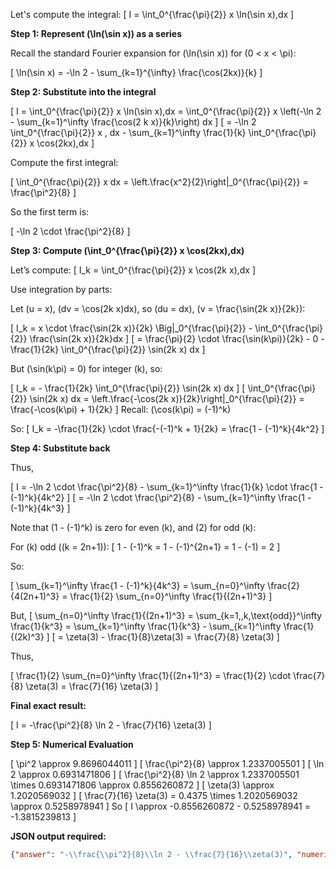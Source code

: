 Let's compute the integral:
\[
I = \int_0^{\frac{\pi}{2}} x \ln(\sin x)\,dx
\]

**Step 1: Represent \(\ln(\sin x)\) as a series**

Recall the standard Fourier expansion for \(\ln(\sin x)\) for \(0 < x < \pi\):

\[
\ln(\sin x) = -\ln 2 - \sum_{k=1}^{\infty} \frac{\cos(2kx)}{k}
\]

**Step 2: Substitute into the integral**

\[
I = \int_0^{\frac{\pi}{2}} x \ln(\sin x)\,dx = \int_0^{\frac{\pi}{2}} x \left(-\ln 2 - \sum_{k=1}^\infty \frac{\cos(2 k x)}{k}\right) dx
\]
\[
= -\ln 2 \int_0^{\frac{\pi}{2}} x \, dx - \sum_{k=1}^\infty \frac{1}{k} \int_0^{\frac{\pi}{2}} x \cos(2kx)\,dx
\]

Compute the first integral:

\[
\int_0^{\frac{\pi}{2}} x dx = \left.\frac{x^2}{2}\right|_0^{\frac{\pi}{2}} = \frac{\pi^2}{8}
\]

So the first term is:

\[
-\ln 2 \cdot \frac{\pi^2}{8}
\]

**Step 3: Compute \(\int_0^{\frac{\pi}{2}} x \cos(2kx)\,dx\)**

Let’s compute:
\[
I_k = \int_0^{\frac{\pi}{2}} x \cos(2k x)\,dx
\]

Use integration by parts:

Let \(u = x\), \(dv = \cos(2k x)dx\), so \(du = dx\), \(v = \frac{\sin(2k x)}{2k}\):

\[
I_k = x \cdot \frac{\sin(2k x)}{2k} \Big|_0^{\frac{\pi}{2}} - \int_0^{\frac{\pi}{2}} \frac{\sin(2k x)}{2k}dx
\]
\[
= \frac{\pi}{2} \cdot \frac{\sin(k\pi)}{2k} - 0 - \frac{1}{2k} \int_0^{\frac{\pi}{2}} \sin(2k x) dx
\]

But \(\sin(k\pi) = 0\) for integer \(k\), so:

\[
I_k = - \frac{1}{2k} \int_0^{\frac{\pi}{2}} \sin(2k x) dx
\]
\[
\int_0^{\frac{\pi}{2}} \sin(2k x) dx = \left.\frac{-\cos(2k x)}{2k}\right|_0^{\frac{\pi}{2}} = \frac{-\cos(k\pi) + 1}{2k}
\]
Recall: \(\cos(k\pi) = (-1)^k\)

So:
\[
I_k = -\frac{1}{2k} \cdot \frac{-(-1)^k + 1}{2k} = \frac{1 - (-1)^k}{4k^2}
\]

**Step 4: Substitute back**

Thus,

\[
I = -\ln 2 \cdot \frac{\pi^2}{8} - \sum_{k=1}^\infty \frac{1}{k} \cdot \frac{1 - (-1)^k}{4k^2}
\]
\[
= -\ln 2 \cdot \frac{\pi^2}{8} - \sum_{k=1}^\infty \frac{1 - (-1)^k}{4k^3}
\]

Note that \(1 - (-1)^k\) is zero for even \(k\), and \(2\) for odd \(k\):

For \(k\) odd (\(k = 2n+1\)):
\[
1 - (-1)^k = 1 - (-1)^{2n+1} = 1 - (-1) = 2
\]

So:

\[
\sum_{k=1}^\infty \frac{1 - (-1)^k}{4k^3} = \sum_{n=0}^\infty \frac{2}{4(2n+1)^3} = \frac{1}{2} \sum_{n=0}^\infty \frac{1}{(2n+1)^3}
\]

But,
\[
\sum_{n=0}^\infty \frac{1}{(2n+1)^3} = \sum_{k=1,\,k\,\text{odd}}^\infty \frac{1}{k^3} = \sum_{k=1}^\infty \frac{1}{k^3} - \sum_{k=1}^\infty \frac{1}{(2k)^3}
\]
\[
= \zeta(3) - \frac{1}{8}\zeta(3) = \frac{7}{8} \zeta(3)
\]

Thus,

\[
\frac{1}{2} \sum_{n=0}^\infty \frac{1}{(2n+1)^3} = \frac{1}{2} \cdot \frac{7}{8} \zeta(3) = \frac{7}{16} \zeta(3)
\]

**Final exact result:**

\[
I = -\frac{\pi^2}{8} \ln 2 - \frac{7}{16} \zeta(3)
\]

**Step 5: Numerical Evaluation**

\[
\pi^2 \approx 9.8696044011
\]
\[
\frac{\pi^2}{8} \approx 1.2337005501
\]
\[
\ln 2 \approx 0.6931471806
\]
\[
\frac{\pi^2}{8} \ln 2 \approx 1.2337005501 \times 0.6931471806 \approx 0.8556260872
\]
\[
\zeta(3) \approx 1.2020569032
\]
\[
\frac{7}{16} \zeta(3) = 0.4375 \times 1.2020569032 \approx 0.5258978941
\]
So
\[
I \approx -0.8556260872 - 0.5258978941 = -1.3815239813
\]

**JSON output required:**
```json
{"answer": "-\\frac{\\pi^2}{8}\\ln 2 - \\frac{7}{16}\\zeta(3)", "numerical_answer": "-1.3815239813"}
```
